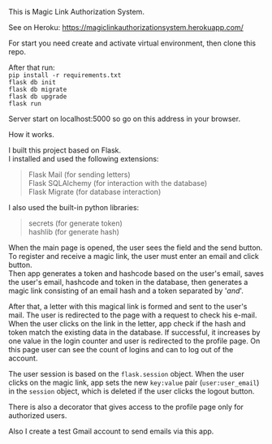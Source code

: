 This is Magic Link Authorization System.

See on Heroku: https://magiclinkauthorizationsystem.herokuapp.com/

For start you need create and activate virtual environment, then clone this repo.  

After that run:  
`pip install -r requirements.txt`  
`flask db init`  
`flask db migrate`  
`flask db upgrade`  
`flask run`

Server start on <a>localhost:5000</a> so go on this address in your browser.  

How it works.  

I built this project based on Flask.  
I installed and used the following extensions:  
>Flask Mail (for sending letters)  
>Flask SQLAlchemy (for interaction with the database)  
>Flask Migrate (for database interaction)  

I also used the built-in python libraries:  
>secrets (for generate token)  
>hashlib (for generate hash)  


When the main page is opened, the user sees the field and the send button. To register and receive a magic link, the user must enter an email and click button.  
Then app generates a token and hashcode based on the user's email, saves the user's email, hashcode and token in the database, then generates a magic link consisting of an email hash and a token separated by '_and_'.  

After that, a letter with this magical link is formed and sent to the user's mail. The user is redirected to the page with a request to check his e-mail.  
When the user clicks on the link in the letter, app check if the hash and token match the existing data in the database. If successful, it increases by one value in the login counter and user is redirected to the profile page. On this page user can see the count of logins and can to log out of the account.  

The user session is based on the `flask.session` object. When the user clicks on the magic link, app sets the new `key:value` pair (`user:user_email`) in the `session` object, which is deleted if the user clicks the logout button. 

There is also a decorator that gives access to the profile page only for authorized users.  

Also I create a test Gmail account to send emails via this app.
